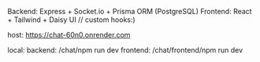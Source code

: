 Backend: Express + Socket.io + Prisma ORM (PostgreSQL)
Frontend: React + Tailwind + Daisy UI // custom hooks:)

host:  https://chat-60n0.onrender.com

local: backend: /chat/npm run dev
       frontend: /chat/frontend/npm run dev
